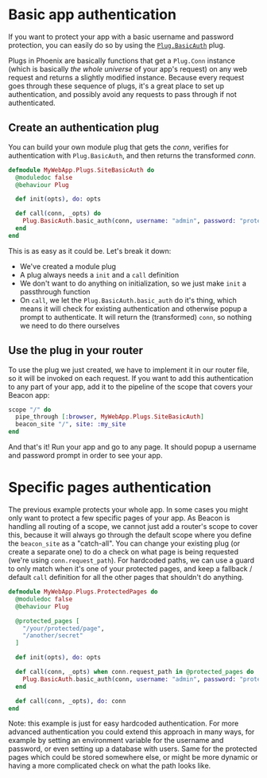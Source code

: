 # Basic app authentication

If you want to protect your app with a basic username and password protection, you can easily do so by using the [`Plug.BasicAuth`](https://hexdocs.pm/plug/Plug.BasicAuth.html) plug.

Plugs in Phoenix are basically functions that get a `Plug.Conn` instance (which is basically _the whole universe_ of your app's request) on any web request and returns a slightly modified instance.
Because every request goes through these sequence of plugs, it's a great place to set up authentication, and possibly avoid any requests to pass through if not authenticated.

## Create an authentication plug

You can build your own module plug that gets the _conn_, verifies for authentication with `Plug.BasicAuth`, and then returns the transformed _conn_.

```elixir
defmodule MyWebApp.Plugs.SiteBasicAuth do
  @moduledoc false
  @behaviour Plug

  def init(opts), do: opts

  def call(conn, _opts) do
    Plug.BasicAuth.basic_auth(conn, username: "admin", password: "protected123")
  end
end
```

This is as easy as it could be. Let's break it down:
- We've created a module plug
- A plug always needs a `init` and a `call` definition
- We don't want to do anything on initialization, so we just make `init` a passthrough function
- On `call`, we let the `Plug.BasicAuth.basic_auth` do it's thing, which means it will check for existing authentication and otherwise popup a prompt to authenticate. It will return the (transformed) `conn`, so nothing we need to do there ourselves

## Use the plug in your router

To use the plug we just created, we have to implement it in our router file, so it will be invoked on each request.
If you want to add this authentication to any part of your app, add it to the pipeline of the scope that covers your Beacon app:

```elixir
scope "/" do
  pipe_through [:browser, MyWebApp.Plugs.SiteBasicAuth]
  beacon_site "/", site: :my_site
end
```

And that's it! Run your app and go to any page. It should popup a username and password prompt in order to see your app.

# Specific pages authentication

The previous example protects your whole app. In some cases you might only want to protect a few specific pages of your app.
As Beacon is handling all routing of a scope, we cannot just add a router's scope to cover this, because it will always go through the default scope where you define the `beacon_site` as a "catch-all". 
You can change your existing plug (or create a separate one) to do a check on what page is being requested (we're using `conn.request_path`).
For hardcoded paths, we can use a guard to only match when it's one of your protected pages, and keep a fallback / default `call` definition for all the other pages that shouldn't do anything.


```elixir
defmodule MyWebApp.Plugs.ProtectedPages do
  @moduledoc false
  @behaviour Plug

  @protected_pages [
    "/your/protected/page",
    "/another/secret"
  ]

  def init(opts), do: opts

  def call(conn, _opts) when conn.request_path in @protected_pages do
    Plug.BasicAuth.basic_auth(conn, username: "admin", password: "protected123")
  end

  def call(conn, _opts), do: conn
end
```

Note: this example is just for easy hardcoded authentication. For more advanced authentication you could extend this approach in many ways, for example by setting an environment variable for the username and password, or even setting up a database with users.
Same for the protected pages which could be stored somewhere else, or might be more dynamic or having a more complicated check on what the path looks like.
